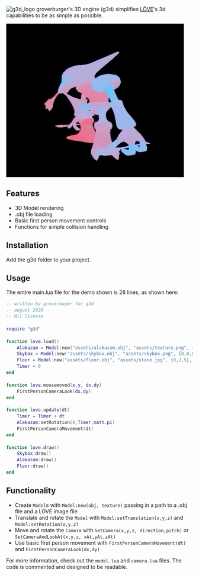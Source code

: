 ![g3d_logo](https://user-images.githubusercontent.com/19754251/91235387-502bb980-e6ea-11ea-9d12-74f762f69859.png)
groverburger's 3D engine (g3d) simplifies [LÖVE](http://love2d.org)'s 3d capabilities to be as simple as possible.

![pic1](alakazam.gif)

## Features

- 3D Model rendering
- .obj file loading
- Basic first person movement controls
- Functions for simple collision handling

## Installation

Add the g3d folder to your project.

## Usage

The entire main.lua file for the demo shown is 28 lines, as shown here:
```lua
-- written by groverbuger for g3d
-- august 2020
-- MIT license

require "g3d"

function love.load()
    Alakazam = Model:new("assets/alakazam.obj", "assets/texture.png", {0,2,5})
    Skybox = Model:new("assets/skybox.obj", "assets/skybox.png", {0,0,0}, {0,0,0}, {500,500,500})
    Floor = Model:new("assets/floor.obj", "assets/stone.jpg", {0,2,5}, {0,0,0}, {8,1,8})
    Timer = 0
end

function love.mousemoved(x,y, dx,dy)
    FirstPersonCameraLook(dx,dy)
end

function love.update(dt)
    Timer = Timer + dt
    Alakazam:setRotation(0,Timer,math.pi)
    FirstPersonCameraMovement(dt)
end

function love.draw()
    Skybox:draw()
    Alakazam:draw()
    Floor:draw()
end
```

## Functionality

- Create `Model`s with `Model:new(obj, texture)` passing in a path to a .obj file and a LÖVE image file
- Translate and rotate the `Model` with `Model:setTranslation(x,y,z)` and `Model:setRotation(x,y,z)`
- Move and rotate the `Camera` with `SetCamera(x,y,z, direction,pitch)` or `SetCameraAndLookAt(x,y,z, xAt,yAt,zAt)`
- Use basic first person movement with `FirstPersonCameraMovement(dt)` and `FirstPersonCameraLook(dx,dy)`

For more information, check out the `model.lua` and `camera.lua` files.
The code is commented and designed to be readable.
